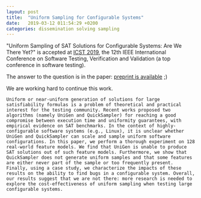 ```yaml
---
layout: post
title:  "Uniform Sampling for Configurable Systems"
date:   2019-03-12 011:54:29 +0200
categories: dissemination solving sampling  
---
```


"Uniform Sampling of SAT Solutions for Configurable Systems: Are We There Yet?" is accepted at [ICST 2019](http://icst2019.xjtu.edu.cn/), the 12th IEEE International Conference on Software Testing, Verification and Validation (a top conference in software testing). 

The answer to the question is in the paper: [preprint is available](https://hal.inria.fr/hal-01991857) ;) 

We are working hard to continue this work. 

```
Uniform or near-uniform generation of solutions for large satisfiability formulas is a problem of theoretical and practical interest for the testing community. Recent works proposed two algorithms (namely UniGen and QuickSampler) for reaching a good compromise between execution time and uniformity guarantees, with empirical evidence on SAT benchmarks. In the context of highly-configurable software systems (e.g., Linux), it is unclear whether UniGen and QuickSampler can scale and sample uniform software configurations. In this paper, we perform a thorough experiment on 128 real-world feature models. We find that UniGen is unable to produce SAT solutions out of such feature models. Furthermore, we show that QuickSampler does not generate uniform samples and that some features are either never part of the sample or too frequently present. Finally, using a case study, we characterize the impacts of these results on the ability to find bugs in a configurable system. Overall, our results suggest that we are not there: more research is needed to explore the cost-effectiveness of uniform sampling when testing large configurable systems.
```


